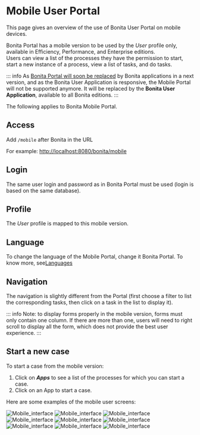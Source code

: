 # Mobile User Portal
This page gives an overview of the use of Bonita User Portal on mobile devices.  

Bonita Portal has a mobile version to be used by the _User_ profile only, available in Efficiency, Performance, and Enterprise editions.  
Users can view a list of the processes they have the permission to start, start a new instance of a process, view a list of tasks, and do tasks.

::: info
As [Bonita Portal will soon be replaced](bonita-bpm-portal-interface-overview.md) by Bonita applications in a next version, and as the Bonita User Application is responsive, the Mobile Portal will not be supported anymore. It will be replaced by the **Bonita User Application**, available to all Bonita editions. 
:::

The following applies to Bonita Mobile Portal.

## Access

Add `/mobile` after Bonita in the URL

For example: <http://localhost:8080/bonita/mobile>

## Login

The same user login and password as in Bonita Portal must be used (login is based on the same database).

## Profile

The _User_ profile is mapped to this mobile version.

## Language

To change the language of the Mobile Portal, change it Bonita Portal. To know more, see[Languages](languages.md)

## Navigation

The navigation is slightly different from the Portal (first choose a filter to list the corresponding tasks, then click on a task in the list to display it).

::: info
Note: to display forms properly in the mobile version, forms must only contain one column. If there are more than one, users will need to right scroll to display all the form, which does not provide the best user experience.
:::

## Start a new case

To start a case from the mobile version:
  1. Click on **_Apps_** to see a list of the processes for which you can start a case. 
  1. Click on an App to start a case.

Here are some examples of the mobile user screens:

![Mobile_interface](images/images-6_0/mobile7.x_0.login.png) ![Mobile_interface](images/images-6_0/mobile7.x_1b.tasksapps.png) ![Mobile_interface](images/images-6_0/mobile7.x_2.available.png) ![Mobile_interface](images/images-6_0/mobile7.x_3.todo.png) ![Mobile_interface](images/images-6_0/mobile7.x_4.tasks.png) ![Mobile_interface](images/images-6_0/mobile7.x_7.step1_comments.png) ![Mobile_interface](images/images-6_0/mobile7.x_8.step1_details.png) ![Mobile_interface](images/images-6_0/mobile7.x_9.step1_subtasks.png) ![Mobile_interface](images/images-6_0/mobile7.x_6.addsubtask2.png)
